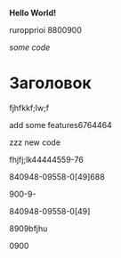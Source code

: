 **Hello World!**

ruropprioi 8800900

*some code*

# Заголовок

fjhfkkf;lw;f

add some features6764464

zzz new code

fhjfj;lk44444559-76

840948-09558-0[49]688

900-9-

840948-09558-0[49]

8909bfjhu

0900